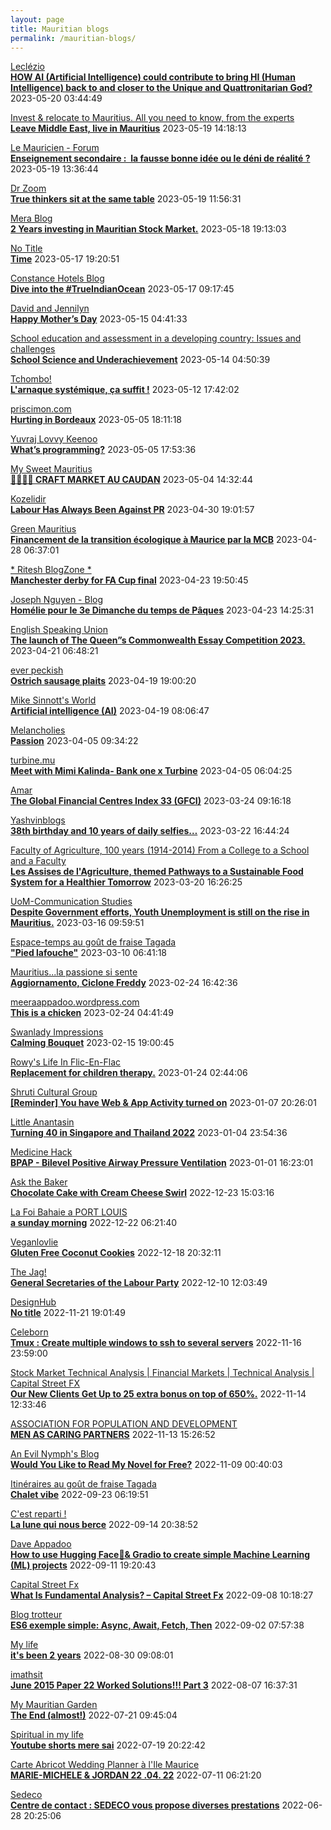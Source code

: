```yaml
---
layout: page
title: Mauritian blogs
permalink: /mauritian-blogs/
---
```


[Leclézio](https://lleclezio.blogspot.com/)  
**[HOW AI (Artificial Intelligence) could contribute to bring HI (Human Intelligence) back to and closer to the Unique and Quattronitarian God?](https://lleclezio.blogspot.com/2023/05/how-ai-artificial-intelligence-could.html)**  2023-05-20 03:44:49

[Invest & relocate to Mauritius. All you need to know, from the experts](https://relocationmauritius.wordpress.com)  
**[Leave Middle East, live in Mauritius](https://relocationmauritius.wordpress.com/2023/05/19/life-in-middle-east-vs-mauritius/)**  2023-05-19 14:18:13

[Le Mauricien - Forum](https://www.lemauricien.com/category/opinions/forum/)  
**[Enseignement secondaire :   la fausse bonne idée ou le déni de réalité ?](https://www.lemauricien.com/le-mauricien/enseignement-secondaire-la-fausse-bonne-idee-ou-le-deni-de-realite/558822/)**  2023-05-19 13:36:44

[Dr Zoom](https://zoomdr.blogspot.com/)  
**[True thinkers sit at the same table](https://zoomdr.blogspot.com/2023/05/true-thinkers-sit-at-same-table.html)**  2023-05-19 11:56:31

[Mera Blog](https://nayarweb.com/blog)  
**[2 Years investing in Mauritian Stock Market.](https://nayarweb.com/blog/2023/2-years-investing-in-mauritian-stock-market/)**  2023-05-18 19:13:03

[No Title](https://vintishgokool.blogspot.com/)  
**[Time](https://vintishgokool.blogspot.com/2023/05/time.html)**  2023-05-17 19:20:51

[Constance Hotels Blog](https://blog.constancehotels.com)  
**[Dive into the #TrueIndianOcean](https://blog.constancehotels.com/dive-into-the-true-indian-ocean/)**  2023-05-17 09:17:45

[David and Jennilyn](https://davidandjennilyn.com)  
**[Happy Mother’s Day](https://davidandjennilyn.com/2023/05/14/happy-mothers-day-5/)**  2023-05-15 04:41:33

[School education and assessment in a developing country: Issues and challenges](https://vhunma.blogspot.com/)  
**[School Science and Underachievement](https://vhunma.blogspot.com/2023/05/school-science-and-underachievement.html)**  2023-05-14 04:50:39

[Tchombo!](https://tchombo.blogspot.com/)  
**[L'arnaque systémique,  ça suffit !](https://tchombo.blogspot.com/2023/05/larnaque-systemique-ca-suffit.html)**  2023-05-12 17:42:02

[priscimon.com](https://priscimon.com/blog)  
**[Hurting in Bordeaux](https://priscimon.com/blog/2023/05/05/hurting-in-bordeaux/)**  2023-05-05 18:11:18

[Yuvraj Lovvy Keenoo](https://lovvy.wordpress.com)  
**[What’s programming?](https://lovvy.wordpress.com/2023/05/05/whats-programming/)**  2023-05-05 17:53:36

[My Sweet Mauritius](https://mysweetmauritius.blogspot.com/)  
**[🌴🇲🇺🌴 CRAFT MARKET AU CAUDAN](https://mysweetmauritius.blogspot.com/2023/05/craft-market-au-caudan.html)**  2023-05-04 14:32:44

[Kozelidir](http://kozelidir.blogspot.com/)  
**[Labour Has Always Been Against PR](http://kozelidir.blogspot.com/2023/04/labour-has-always-been-against-pr.html)**  2023-04-30 19:01:57

[Green Mauritius](https://greenmauritius.blogspot.com/)  
**[Financement de la transition écologique à Maurice par la MCB](https://greenmauritius.blogspot.com/2023/04/financement-de-la-transition-ecologique.html)**  2023-04-28 06:37:01

[* Ritesh BlogZone *](https://ritesh2103.wordpress.com)  
**[Manchester derby for FA Cup final](https://ritesh2103.wordpress.com/2023/04/23/manchester-derby-for-fa-cup-final/)**  2023-04-23 19:50:45

[Joseph Nguyen - Blog](https://josephnguyenmahebourg.blogspot.com/)  
**[Homélie pour le 3e Dimanche du temps de Pâques](https://josephnguyenmahebourg.blogspot.com/2023/04/homelie-pour-le-3e-dimanche-du-temps-de.html)**  2023-04-23 14:25:31

[English Speaking Union](https://www.esumauritius.org)  
**[The launch of The Queen”s Commonwealth Essay Competition 2023.](https://www.esumauritius.org/essay-competition/the-launch-of-the-queens-commonwealth-essay-competition-2023/)**  2023-04-21 06:48:21

[ever peckish](https://everpeckish.com)  
**[Ostrich sausage plaits](https://everpeckish.com/ostrich-sausage-plaits/?utm_source=rss&utm_medium=rss&utm_campaign=ostrich-sausage-plaits)**  2023-04-19 19:00:20

[Mike Sinnott's World](https://msinnott.net)  
**[Artificial intelligence (AI)](https://msinnott.net/2023/04/19/artificial-intelligence-ai/)**  2023-04-19 08:06:47

[Melancholies](https://faustianmatters.blogspot.com/)  
**[Passion](https://faustianmatters.blogspot.com/2023/04/passion.html)**  2023-04-05 09:34:22

[turbine.mu](https://turbine.mu)  
**[Meet with Mimi Kalinda- Bank one x Turbine](https://turbine.mu/2023/04/05/meet-with-mimi-kalinda-bank-one-x-turbine/)**  2023-04-05 06:04:25

[Amar](https://amarbheenick.blogspot.com/)  
**[The Global Financial Centres Index 33 (GFCI)](https://amarbheenick.blogspot.com/2023/03/the-global-financial-centres-index-33.html)**  2023-03-24 09:16:18

[Yashvinblogs](https://yashvinblogs.com)  
**[38th birthday and 10 years of daily selfies…](https://yashvinblogs.com/2023/03/22/happy-birthday-2023/)**  2023-03-22 16:44:24

[Faculty of Agriculture, 100 years (1914-2014)         From a College to a School and a Faculty](https://facultyagriculture.blogspot.com/)  
**[Les Assises de l'Agriculture, themed Pathways to a Sustainable Food System for a Healthier Tomorrow](https://facultyagriculture.blogspot.com/2023/03/les-assises-de-lagriculture-themed.html)**  2023-03-20 16:26:25

[UoM-Communication Studies](https://comstudies.wordpress.com)  
**[Despite Government efforts, Youth Unemployment is still on the rise in Mauritius.](https://comstudies.wordpress.com/2023/03/16/despite-government-efforts-youth-unemployment-is-still-on-the-rise-in-mauritius/)**  2023-03-16 09:59:51

[Espace-temps au goût de fraise Tagada](http://gadatagada.blogspot.com/)  
**["Pied lafouche"](http://gadatagada.blogspot.com/2023/03/pied-lafouche.html)**  2023-03-10 06:41:18

[Mauritius...la passione si sente](https://mauritiuslapassionesisente.blogspot.com/)  
**[Aggiornamento, Ciclone Freddy](https://mauritiuslapassionesisente.blogspot.com/2023/02/freddy-passera-da-grand-baie-alle-17.html)**  2023-02-24 16:42:36

[meeraappadoo.wordpress.com](https://meeraappadoo.wordpress.com)  
**[This is a chicken](https://meeraappadoo.wordpress.com/2023/02/24/this-is-a-chicken/)**  2023-02-24 04:41:49

[Swanlady Impressions](https://swanlady-impressions.blogspot.com/)  
**[Calming Bouquet](https://swanlady-impressions.blogspot.com/2023/02/calming-bouquet.html)**  2023-02-15 19:00:45

[Rowy's Life In Flic-En-Flac](https://flicenflac.blogspot.com/)  
**[Replacement for children therapy.](https://flicenflac.blogspot.com/2023/01/replacement-for-children-therapy.html)**  2023-01-24 02:44:06

[Shruti Cultural Group](https://shruticulturalgroup.blogspot.com/)  
**[[Reminder] You have Web & App Activity turned on](https://shruticulturalgroup.blogspot.com/2023/01/reminder-you-have-web-app-activity.html)**  2023-01-07 20:26:01

[Little Anantasin](https://littleanantasin.wordpress.com)  
**[Turning 40 in Singapore and Thailand 2022](https://littleanantasin.wordpress.com/2023/01/04/turning-40-in-singapore-and-thailand-2022/)**  2023-01-04 23:54:36

[Medicine Hack](http://www.medicinehack.com/)  
**[BPAP - Bilevel Positive Airway Pressure Ventilation](http://www.medicinehack.com/2020/04/bpap-bilevel-positive-airway-pressure.html)**  2023-01-01 16:23:01

[Ask the Baker](https://nashbakery.blogspot.com/)  
**[Chocolate Cake with Cream Cheese Swirl](https://nashbakery.blogspot.com/2022/12/chocolate-cake-with-cream-cheese-swirl.html)**  2022-12-23 15:03:16

[La  Foi Bahaie a PORT LOUIS](https://bahai-portlouis-ile-maurice.blogspot.com/)  
**[a sunday morning](https://bahai-portlouis-ile-maurice.blogspot.com/2008/09/sunday-morning.html)**  2022-12-22 06:21:40

[Veganlovlie](https://veganlovlie.com)  
**[Gluten Free Coconut Cookies](https://veganlovlie.com/gluten-free-coconut-cookies/)**  2022-12-18 20:32:11

[The Jag!](https://morisk.blogspot.com/)  
**[General Secretaries of the Labour Party](https://morisk.blogspot.com/2022/12/general-secretaries-of-labour-party.html)**  2022-12-10 12:03:49

[DesignHub](https://theolivertwistblog.blogspot.com/)  
**[No title](https://theolivertwistblog.blogspot.com/2022/11/blog-post_21.html)**  2022-11-21 19:01:49

[Celeborn](http://blog.atwin.org/)  
**[Tmux : Create multiple windows to ssh to several servers](http://blog.atwin.org/2022/11/tmux-create-multiple-windows-to-ssh-to.html)**  2022-11-16 23:59:00

[Stock Market Technical Analysis &#124; Financial Markets &#124; Technical Analysis &#124; Capital Street FX](https://dailytechnicalanalysisforexnews.blogspot.com/)  
**[Our New Clients Get Up to 25 extra bonus on top of 650%.](https://dailytechnicalanalysisforexnews.blogspot.com/2022/11/our-new-clients-get-up-to-25-extra.html)**  2022-11-14 12:33:46

[ASSOCIATION FOR POPULATION AND DEVELOPMENT](https://apdmauritius.blogspot.com/)  
**[MEN AS CARING PARTNERS](https://apdmauritius.blogspot.com/2022/11/men-as-caring-partners.html)**  2022-11-13 15:26:52

[An Evil Nymph's Blog](https://evilnymphstuff.wordpress.com)  
**[Would You Like to Read My Novel for Free?](https://evilnymphstuff.wordpress.com/2022/11/09/would-you-like-to-read-my-novel-for-free/)**  2022-11-09 00:40:03

[Itinéraires au goût de fraise Tagada](http://gadatagada-portfolio.blogspot.com/)  
**[Chalet vibe](http://gadatagada-portfolio.blogspot.com/2022/09/chalet-vibe.html)**  2022-09-23 06:19:51

[C'est reparti !](https://c-est-reparti.blogspot.com/)  
**[La lune qui nous berce](https://c-est-reparti.blogspot.com/2022/09/la-lune-qui-nous-berce.html)**  2022-09-14 20:38:52

[Dave Appadoo](https://daveappadoo.com/)  
**[How to use Hugging Face🤗& Gradio to create simple Machine Learning (ML) projects](https://daveappadoo.com/how-to-use-hugging-face-gradio-to-create-simple-machine-learning-ml-projects/)**  2022-09-11 19:20:43

[Capital Street Fx](https://capital-streetfx.blogspot.com/)  
**[What Is Fundamental Analysis? – Capital Street Fx](https://capital-streetfx.blogspot.com/2022/09/what-is-fundamental-analysis-capital.html)**  2022-09-08 10:18:27

[Blog trotteur](https://patoutafeca.blogspot.com/)  
**[ES6 exemple simple: Async, Await, Fetch, Then](https://patoutafeca.blogspot.com/2022/09/es6-exemple-simple-async-await-fetch.html)**  2022-09-02 07:57:38

[My life](https://myanonymouslife24.blogspot.com/)  
**[it's been 2 years](https://myanonymouslife24.blogspot.com/2022/08/its-been-2-years.html)**  2022-08-30 09:08:01

[imathsit](https://imathsit.blogspot.com/)  
**[June 2015 Paper 22 Worked Solutions!!! Part 3](https://imathsit.blogspot.com/2022/08/june-2015-paper-22-solutions-part-3.html)**  2022-08-07 16:37:31

[My Mauritian Garden](https://mymauritiangarden.wordpress.com)  
**[The End (almost!)](https://mymauritiangarden.wordpress.com/2022/07/21/the-end-almost/)**  2022-07-21 09:45:04

[Spiritual in my life](https://spiritualinlife23.blogspot.com/)  
**[Youtube shorts mere sai](https://spiritualinlife23.blogspot.com/2022/07/youtube-shorts-mere-sai_19.html)**  2022-07-19 20:22:42

[Carte Abricot Wedding Planner à l'Ile Maurice](https://carteabricotwedding.blogspot.com/)  
**[MARIE-MICHELE & JORDAN  22 .04. 22](https://carteabricotwedding.blogspot.com/2022/06/mariage-flic-en-flac-22-04-22.html)**  2022-07-11 06:21:20

[Sedeco](https://sedecobtob.blogspot.com/)  
**[Centre de contact : SEDECO vous propose diverses prestations](https://sedecobtob.blogspot.com/2022/06/centre-de-contact-sedeco-vous-propose.html)**  2022-06-28 20:25:06

<div style="height:0;width:0;overflow:hidden;"></div>